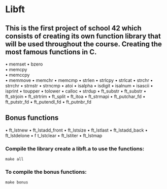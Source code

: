 # Libft
## This is the first project of school 42 which consists of creating its own function library that will be used throughout the course. Creating the most famous functions in C.
 • memset 
 • bzero  								
 • memcpy							
 • memccpy						
 • memmove
 • memchr 
 • memcmp 
 • strlen 
 • strlcpy 
 • strlcat 
 • strchr
• strrchr 
• strnstr 
• strncmp 
• atoi
• isalpha 
• isdigit 
• isalnum 
• isascii 
• isprint 
• toupper
• tolower
• calloc
• strdup
• ft_substr
• ft_substr	
• ft_strjoin
• ft_strtrim
• ft_split
• ft_itoa
• ft_strmapi
• ft_putchar_fd
• ft_putstr_fd
• ft_putendl_fd
• ft_putnbr_fd

## Bonus functions
• ft_lstnew
• ft_lstadd_front
• ft_lstsize
• ft_lstlast
• ft_lstadd_back
• ft_lstdelone
• f t_lstclear
• ft_lstiter
• ft_lstmap

### Compile the library create a libft.a to use the functions:

    make all
### To compile the bonus functions:

    make bonus

